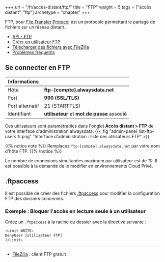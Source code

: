 +++
url = "/fr/accès-distant/ftp/"
title = "FTP"
weight = 5
tags = ["accès distant", "ftp"]
archetype = "chapter"
+++

FTP, pour [File Transfer Protocol](https://fr.wikipedia.org/wiki/File_Transfer_Protocol) est un protocole permettant le partage de fichiers sur un réseau distant.

- [API - FTP](https://api.alwaysdata.com/v1/ftp/doc/)
- [Créer un utilisateur FTP](create-a-ftp-user)
- [Télécharger des fichiers avec FileZilla](use-filezilla)
- [Problèmes fréquents](remote-access/ftp/troubleshooting)

## Se connecter en FTP

| Informations |                                     |
|--------------|-------------------------------------|
| Hôte         | **ftp-[compte].alwaysdata.net**         |
| Port         | **990 (SSL/TLS)**                   |
| Port alternatif | 21 (STARTTLS)                    |
| Identifiant  | **utilisateur** et **mot de passe** associé |

Ces utilisateurs sont paramétrables dans l'onglet **Accès distant > FTP** de votre interface d'administration alwaysdata.
{{< fig "admin-panel_list-ftp-users.fr.png" "Interface d'administration : liste des utilisateurs FTP" >}}

{{% notice note %}}
Remplacez `ftp-[compte].alwaysdata.net` par votre nom d'hôte FTP.
{{% /notice %}}

Le nombre de connexions simultanées maximum par utilisateur est de _10_. Il est possible à la demande de le modifier en environnements Cloud Privé.



## .ftpaccess

Il est possible de créer des fichiers [.ftpaccess](http://www.proftpd.org/docs/howto/ftpaccess.html) pour modifier la configuration FTP des dossiers concernés.

### Exemple : Bloquer l'accès en lecture seule à un utilisateur

Créez un `.ftpaccess` à la racine du dossier avec la directive suivante :

```sh
<Limit WRITE>
DenyUser [utilisateur FTP]
</Limit>
```

---
- [FileZilla](https://filezilla-project.org/download.php) : client FTP gratuit
